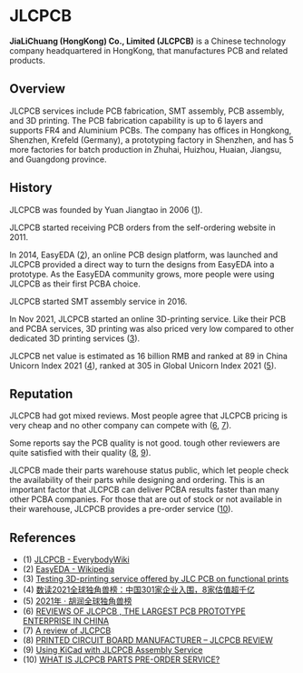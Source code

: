 # JLCPCB

**JiaLiChuang (HongKong) Co., Limited (JLCPCB)** is a Chinese technology company headquartered in HongKong, that manufactures PCB and related products.

## Overview

JLCPCB services include PCB fabrication, SMT assembly, PCB assembly, and 3D printing.
The PCB fabrication capability is up to 6 layers and supports FR4 and Aluminium PCBs.
The company has offices in Hongkong, Shenzhen, Krefeld (Germany), a prototyping factory in Shenzhen, and has 5 more factories for batch production in Zhuhai, Huizhou, Huaian, Jiangsu, and Guangdong province.

## History

JLCPCB was founded by Yuan Jiangtao in 2006 ([1][1]).

JLCPCB started receiving PCB orders from the self-ordering website in 2011.

In 2014, EasyEDA ([2][2]), an online PCB design platform, was launched and JLCPCB provided a direct way to turn the designs from EasyEDA into a prototype. As the EasyEDA community grows, more people were using JLCPCB as their first PCBA choice.

JLCPCB started SMT assembly service in 2016.

In Nov 2021, JLCPCB started an online 3D-printing service.
Like their PCB and PCBA services, 3D printing was also priced very low compared to other dedicated 3D printing services ([3][3]).

JLCPCB net value is estimated as 16 billion RMB and ranked at 89 in China Unicorn Index 2021 ([4][4]), ranked at 305 in Global Unicorn Index 2021 ([5][5]).

## Reputation

JLCPCB had got mixed reviews.
Most people agree that JLCPCB pricing is very cheap and no other company can compete with ([6][6], [7][7]).

Some reports say the PCB quality is not good. tough other reviewers are quite satisfied with their quality ([8][8], [9][9]).

JLCPCB made their parts warehouse status public, which let people check the availability of their parts while designing and ordering.
This is an important factor that JLCPCB can deliver PCBA results faster than many other PCBA companies.
For those that are out of stock or not available in their warehouse, JLCPCB provides a pre-order service ([10][10]).

## References

* (1) [JLCPCB - EverybodyWiki][1]
* (2) [EasyEDA - Wikipedia][2]
* (3) [Testing 3D-printing service offered by JLC PCB on functional prints][3]
* (4) [数读2021全球独角兽榜：中国301家企业入围，8家估值超千亿][4]
* (5) [2021年  ·  胡润全球独角兽榜][5]
* (6) [REVIEWS OF JLCPCB , THE LARGEST PCB PROTOTYPE ENTERPRISE IN CHINA][6]
* (7) [A review of JLCPCB][7]
* (8) [PRINTED CIRCUIT BOARD MANUFACTURER – JLCPCB REVIEW][8]
* (9) [Using KiCad with JLCPCB Assembly Service][9]
* (10) [WHAT IS JLCPCB PARTS PRE-ORDER SERVICE?][10]

[1]: https://en.everybodywiki.com/JLCPCB
[2]: https://en.wikipedia.org/wiki/EasyEDA
[3]: https://blog.honzamrazek.cz/2021/12/testing-3d-printing-service-offered-by-jlc-pcb-on-functional-prints/
[4]: http://www.sfccn.com/2021/12-21/zMMDE0MDdfMTY4NjgzMA.html
[5]: https://www.hurun.net/zh-CN/Rank/HsRankDetails?pagetype=unicorn
[6]: https://www.viralhattrix.com/2021/07/reviews-of-jlcpcb-largest-pcb-prototype.html
[7]: https://hackaday.io/page/6153-a-review-of-jlcpcb#:~:text=Overall%20the%20PCBs%20came%20out,text%20is%20a%20bit%20small.
[8]: https://www.electronics-lab.com/printed-circuit-board-manufacturer-jlcpcb-review/
[9]: https://dubiouscreations.com/2019/10/21/using-kicad-with-jlcpcb-assembly-service/
[10]: https://www.theengineeringprojects.com/2021/08/what-is-jlcpcb-parts-pre-order-service.html
